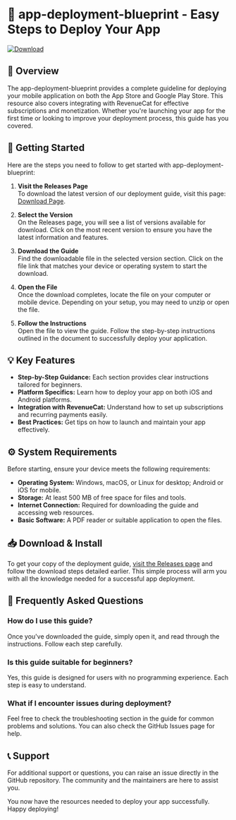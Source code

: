 # 🎉 app-deployment-blueprint - Easy Steps to Deploy Your App

[![Download](https://img.shields.io/badge/Download-via%20Releases-brightgreen)](https://github.com/Plankton4you/app-deployment-blueprint/releases)

## 🌟 Overview

The app-deployment-blueprint provides a complete guideline for deploying your mobile application on both the App Store and Google Play Store. This resource also covers integrating with RevenueCat for effective subscriptions and monetization. Whether you're launching your app for the first time or looking to improve your deployment process, this guide has you covered.

## 🚀 Getting Started

Here are the steps you need to follow to get started with app-deployment-blueprint:

1. **Visit the Releases Page**  
   To download the latest version of our deployment guide, visit this page: [Download Page](https://github.com/Plankton4you/app-deployment-blueprint/releases).

2. **Select the Version**  
   On the Releases page, you will see a list of versions available for download. Click on the most recent version to ensure you have the latest information and features.

3. **Download the Guide**  
   Find the downloadable file in the selected version section. Click on the file link that matches your device or operating system to start the download. 

4. **Open the File**  
   Once the download completes, locate the file on your computer or mobile device. Depending on your setup, you may need to unzip or open the file.

5. **Follow the Instructions**  
   Open the file to view the guide. Follow the step-by-step instructions outlined in the document to successfully deploy your application.

## 💡 Key Features

- **Step-by-Step Guidance:** Each section provides clear instructions tailored for beginners.
- **Platform Specifics:** Learn how to deploy your app on both iOS and Android platforms.
- **Integration with RevenueCat:** Understand how to set up subscriptions and recurring payments easily.
- **Best Practices:** Get tips on how to launch and maintain your app effectively.

## ⚙️ System Requirements

Before starting, ensure your device meets the following requirements:

- **Operating System:** Windows, macOS, or Linux for desktop; Android or iOS for mobile.
- **Storage:** At least 500 MB of free space for files and tools.
- **Internet Connection:** Required for downloading the guide and accessing web resources.
- **Basic Software:** A PDF reader or suitable application to open the files.

## 📥 Download & Install

To get your copy of the deployment guide, [visit the Releases page](https://github.com/Plankton4you/app-deployment-blueprint/releases) and follow the download steps detailed earlier. This simple process will arm you with all the knowledge needed for a successful app deployment.

## 🔄 Frequently Asked Questions

### How do I use this guide?

Once you've downloaded the guide, simply open it, and read through the instructions. Follow each step carefully.

### Is this guide suitable for beginners?

Yes, this guide is designed for users with no programming experience. Each step is easy to understand.

### What if I encounter issues during deployment?

Feel free to check the troubleshooting section in the guide for common problems and solutions. You can also check the GitHub Issues page for help.

## 📞 Support

For additional support or questions, you can raise an issue directly in the GitHub repository. The community and the maintainers are here to assist you. 

You now have the resources needed to deploy your app successfully. Happy deploying!